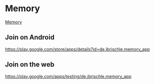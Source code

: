 # Memory

[Memory](https://en.wikipedia.org/wiki/Concentration_(card_game))

## Join on Android

https://play.google.com/store/apps/details?id=de.jbrischle.memory_app

## Join on the web

https://play.google.com/apps/testing/de.jbrischle.memory_app
